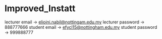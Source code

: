 # Improved_Instatt

lecturer email -> elioini.nabil@nottingam.edu.my
lecturer password -> 888777666
student email -> efycl15@nottingham.edu.my
student password -> 999888777
